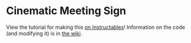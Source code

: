 # Cinematic Meeting Sign
View the tutorial for making this [on Instructables](https://www.instructables.com/id/Cinematic-Sign-for-Video-Conferencing/)! Information on the code (and modifying it) is in [the wiki](https://github.com/CoconutMacaroon/Cinematic-Meeting-Sign/wiki).

